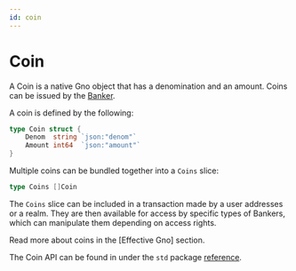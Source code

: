 ```yaml
---
id: coin
---
```


# Coin

A Coin is a native Gno object that has a denomination and an amount. Coins can be issued by the [Banker](banker.md).  

A coin is defined by the following:

```go
type Coin struct {
	Denom  string `json:"denom"`
	Amount int64  `json:"amount"`
}
```

Multiple coins can be bundled together into a `Coins` slice:

```go
type Coins []Coin
```

The `Coins` slice can be included in a transaction made by a user addresses or a realm. 
They are then available for access by specific types of Bankers, which can manipulate them depending on access rights.

[//]: # (TODO ADD LINK TO Effective GNO)
Read more about coins in the [Effective Gno] section. 

The Coin API can be found in under the `std` package [reference](../../reference/standard-library.md#coin).






